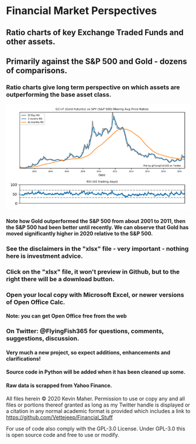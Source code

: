 # Financial Market Perspectives
## Ratio charts of key Exchange Traded Funds and other assets. 
## Primarily against the S&P 500 and Gold - dozens of comparisons. 
### Ratio charts give long term perspective on which assets are outperforming the base asset class.
![Gold_vs_SP500 RSI](img/gld_vs_spy.png)  
#### Note how Gold outperformed the S&P 500 from about 2001 to 2011, then the S&P 500 had been better until recently. We can observe that Gold has moved significantly higher in 2020 relative to the S&P 500.

### See the disclaimers in the "xlsx" file - very important - nothing here is investment advice.
### Click on the "xlsx" file, it won't preview in Github, but to the right there will be a download button.
### Open your local copy with Microsoft Excel, or newer versions of Open Office Calc.
#### Note: you can get Open Office free from the web

### On Twitter: @FlyingFish365 for questions, comments, suggestions, discussion.

#### Very much a new project, so expect additions, enhancements and clarifications!
#### Source code in Python will be added when it has been cleaned up some.
#### Raw data is scrapped from Yahoo Finance.

All files herein © 2020 Kevin Maher. 
Permission to use or copy any and all files or portions thereof granted as long as my Twitter handle 
is displayed or a citation in any normal academic format is provided which includes a link to 
https://github.com/Vettejeep/Financial_Stuff 

For use of code also comply with the GPL-3.0 License. Under GPL-3.0 this is open source code and free to use or modify. 
